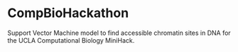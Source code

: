 # CompBioHackathon
Support Vector Machine model to find accessible chromatin sites in DNA for the UCLA Computational Biology MiniHack.
